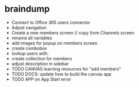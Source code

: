 # braindump
<!-- 
Carmens notes here
 -->
* Connect to Office 365 users connector
* Adjust navigation
* Create a new members screen // copy from Channels screen
* rename all variables
* add images for popup on members screen
* create combobox
* lookup users with: 
* create collection for members
* adjust description in sidebar
* TODO  CANVAS learning resources for "add members"
* TODO DOCS: update how to build the canvas app
* TODO APP on App Start error
